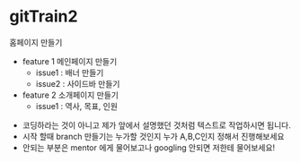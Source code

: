 # gitTrain2

홈페이지 만들기

- feature 1 메인페이지 만들기  
  - issue1 : 배너 만들기  
  - issue2 : 사이드바 만들기  
- feature 2 소개페이지 만들기  
  - issue1 : 역사, 목표, 인원  



* 코딩하라는 것이 아니고 제가 앞에서 설명했던 것처럼 텍스트로 작업하시면 됩니다.
* 시작 할때 branch 만들기는 누가할 것인지 누가 A,B,C인지 정해서 진행해보세요
* 안되는 부분은 mentor 에게 물어보고나 googling 안되면 저한테 물어보세요!
